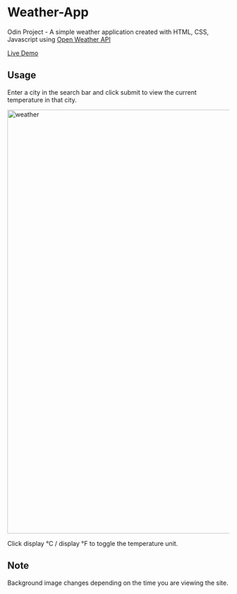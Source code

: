 # Weather-App
Odin Project - A simple weather application created with HTML, CSS, Javascript using <a href="https://openweathermap.org/api"> Open Weather API </a>

<a href="https://meifhuang.github.io/Weather-App/" > Live Demo </a> 

## Usage

Enter a city in the search bar and click submit to view the current temperature in that city. 

<img width="960" alt="weather" src="https://github.com/meifhuang/Weather-App/assets/100555326/ecb6ded2-843b-4cba-a2d8-96ed220316f1">


Click display °C / display °F to toggle the temperature unit. 

## Note
Background image changes depending on the time you are viewing the site. 
